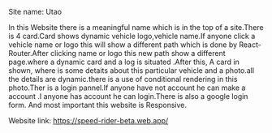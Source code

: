 Site name: Utao


In this Website there is a meaningful name which is in the top of a site.There is 4 card.Card shows dynamic vehicle logo,vehicle name.If anyone click a vehicle name or logo this will show a different path which is done by React-Router.After clicking name or logo this new path show a different page.where a dynamic card and a log is situated .After this, A card in shown, where is some detaits about this particular vehicle and a photo.all the details are dynamic.there is a use of conditional rendering in this photo.Ther is a login pannel.If anyone have not account he can make a account .I anyone has account he can login.There is also a google login form. And most important this website is Responsive.


Website link: https://speed-rider-beta.web.app/
